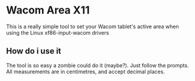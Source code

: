 # Wacom Area X11
This is a really simple tool to set your Wacom tablet's active area when using the Linux xf86-input-wacom drivers

## How do i use it
The tool is so easy a zombie could do it (maybe?). Just follow the prompts. All measurements are in centimetres, and accept decimal places.
